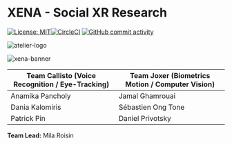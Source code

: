 
# XENA - Social XR Research
[![License: MIT](https://img.shields.io/badge/License-MIT-green.svg)](https://opensource.org/licenses/MIT)[![CircleCI](https://circleci.com/gh/milaroisin/atelier-xena/tree/master.svg?style=svg&circle-token=ee2a264a62213d4b247db6105fc34f0c3976b9f7)](https://circleci.com/gh/milaroisin/atelier-xena/tree/master)
[![GitHub commit activity](https://img.shields.io/github/commit-activity/y/plotly/dash.svg?color=dark-green)](https://github.com/plotly/dash/graphs/contributors)

![atelier-logo](https://raw.githubusercontent.com/milaroisin/atelier-xena/master/CourseAdmin/atelierlogo.jpg?token=ADX5G3JTMK6TSVTWYXU4DHC5S6HOC)

![xena-banner](https://raw.githubusercontent.com/milaroisin/atelier-xena/master/CourseAdmin/xena-banner.png?token=ADX5G3PQTUY3N2XIQVXDHF25S6HQ2)


|Team Callisto (Voice Recognition / Eye-Tracking) | Team Joxer (Biometrics Motion / Computer Vision) |
|--|--|
|Anamika Pancholy  | Jamal Ghamrouai |
|Dania Kalomiris | Sébastien Ong Tone |
|Patrick Pin | Daniel Privotsky

**Team Lead:** Mila Roisin
